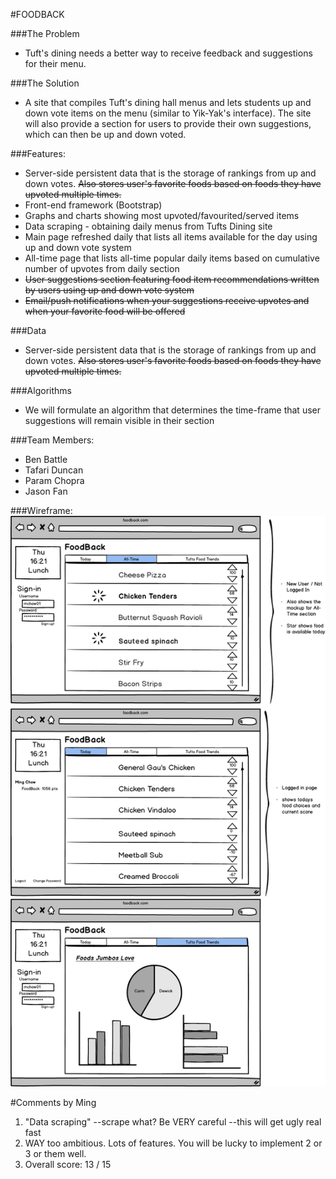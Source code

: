 #FOODBACK

###The Problem
* Tuft's dining needs a better way to receive feedback and suggestions for their menu.

###The Solution
* A site that compiles Tuft's dining hall menus and lets students up and down vote items on the menu (similar to Yik-Yak's interface). The site will also provide a section for users to provide their own suggestions, which can then be up and down voted.

###Features:
* Server-side persistent data that is the storage of rankings from up and down votes.  ~~Also stores user's favorite foods based on foods they have upvoted multiple times.~~
* Front-end framework (Bootstrap)
* Graphs and charts showing most upvoted/favourited/served items
* Data scraping - obtaining daily menus from Tufts Dining site
* Main page refreshed daily that lists all items available for the day using up and down vote system
* All-time page that lists all-time popular daily items based on cumulative number of upvotes from daily section
* ~~User suggestions section featuring food item recommendations written by users using up and down vote system~~
* ~~Email/push notifications when your suggestions receive upvotes and when your favorite food will be offered~~


###Data
* Server-side persistent data that is the storage of rankings from up and down votes.  ~~Also stores user's favorite foods based on foods they have upvoted multiple times.~~

###Algorithms
* We will formulate an algorithm that determines the time-frame that user suggestions will remain visible in their section

###Team Members:

* Ben Battle
* Tafari Duncan
* Param Chopra
* Jason Fan


###Wireframe:
![Wireframe mockup](FB_wireframe.png)

#Comments by Ming
1. "Data scraping" --scrape what?  Be VERY careful --this will get ugly real fast
2. WAY too ambitious.  Lots of features.  You will be lucky to implement 2 or 3 or them well.
3. Overall score: 13 / 15
